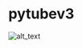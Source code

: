 # pytubev3
![alt_text](https://img.shields.io/badge/Python-3.7+-3776AB?style=for-the-badge&logo=Python)
